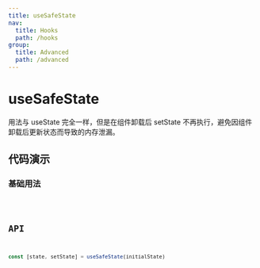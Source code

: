 ```yaml
---
title: useSafeState
nav:
  title: Hooks
  path: /hooks
group:
  title: Advanced
  path: /advanced
---
```


# useSafeState

用法与 useState 完全一样，但是在组件卸载后 setState 不再执行，避免因组件卸载后更新状态而导致的内存泄漏。

## 代码演示

### 基础用法

<code src="./demo/demo1.tsx" />

## API

```typescript
const [state, setState] = useSafeState(initialState)
```

